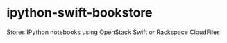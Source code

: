 ipython-swift-bookstore
=======================

Stores IPython notebooks using OpenStack Swift or Rackspace CloudFiles
